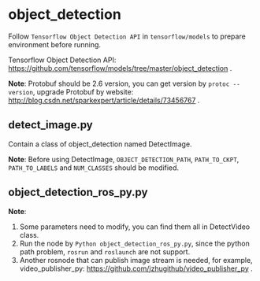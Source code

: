 # object_detection

Follow `Tensorflow Object Detection API` in `tensorflow/models` to prepare environment before running.

Tensorflow Object Detection API: https://github.com/tensorflow/models/tree/master/object_detection .

**Note**: Protobuf should be 2.6 version, you can get version by `protoc --version`, upgrade Protobuf by website: http://blog.csdn.net/sparkexpert/article/details/73456767 .

## detect_image.py

Contain a class of object_detection named DetectImage.

**Note**: Before using DetectImage, `OBJECT_DETECTION_PATH`, `PATH_TO_CKPT`, `PATH_TO_LABELS` and `NUM_CLASSES` should be modified.

## object_detection_ros_py.py

**Note**:

1. Some parameters need to modify, you can find them all in DetectVideo class. 
2. Run the node by `Python object_detection_ros_py.py`, since the python path problem, `rosrun` and `roslaunch` are not support.
3. Another rosnode that can publish image stream is needed, for example, video_publisher_py: https://github.com/jzhugithub/video_publisher_py .
